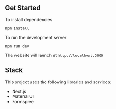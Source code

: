 
## Get Started
To install dependencies
```
npm install
```
To run the development server
```
npm run dev
```
The website will launch at `http://localhost:3000`

## Stack
This project uses the following libraries and services:
- Next.js
- Material UI
- Formspree


